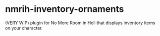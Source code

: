 # nmrih-inventory-ornaments
(VERY WIP) plugin for No More Room in Hell that displays inventory items on your character. 
